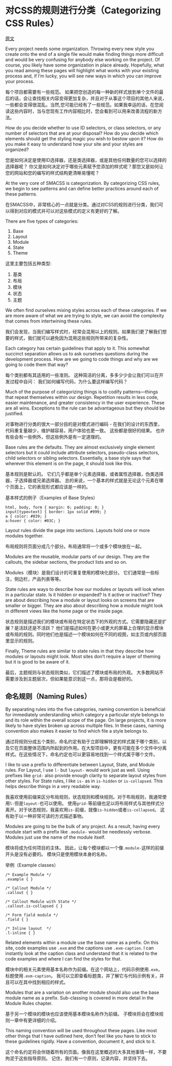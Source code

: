 # 对CSS的规则进行分类（Categorizing CSS Rules）

[原文](https://smacss.com/book/categorizing)

Every project needs some organization. Throwing every new style you create onto the end of a single file would make finding things more difficult and would be very confusing for anybody else working on the project. Of course, you likely have some organization in place already. Hopefully, what you read among these pages will highlight what works with your existing process and, if I’m lucky, you will see new ways in which you can improve your process.

每个项目都需要有一些规范。 如果把您创造的每一种新的样式放到单个文件的最后的话，会让查找相关内容变得更加复杂，并且对于从事这个项目的其他人来说，一些都会变得很混乱。当然,您可能已经有了一些规范。如果我幸运的话，在您阅读这些内容时，当与您现有工作内容相比时，您会看到可以用来改善流程的新方法。

How do you decide whether to use ID selectors, or class selectors, or any number of selectors that are at your disposal? How do you decide which elements should get the styling magic you wish to bestow upon it? How do you make it easy to understand how your site and your styles are organized?

您是如何决定是使用ID选择器，还是类选择器，或是其他任何数量的您可以选择的选择器呢？ 你又是如何决定对于哪些元素赋予您添加的样式呢？那您又是如何让您的网站和您的编写的样式结构更清晰易懂呢？

At the very core of SMACSS is categorization. By categorizing CSS rules, we begin to see patterns and can define better practices around each of these patterns.

在SMACSS中，非常核心的一点就是分类。通过对CSS的规则进行分类，我们可以得到对应的模式并可以对这些模式的定义有更好的了解。

There are five types of categories:

1. Base
2. Layout
3. Module
4. State
5. Theme

这里主要包括五种类型:

1. 基类
2. 布局
3. 模块
4. 状态
5. 主题

We often find ourselves mixing styles across each of these categories. If we are more aware of what we are trying to style, we can avoid the complexity that comes from intertwining these rules.

我们会发现，当我们编写样式时，经常会混用以上的规则。如果我们更了解我们想要的样式，我们就可以避免因为混用这些规则所带来的复杂性。

Each category has certain guidelines that apply to it. This somewhat succinct separation allows us to ask ourselves questions during the development process. How are we going to code things and why are we going to code them that way?

每个类别都有其适用的一些准则。 这种简洁的分离，多多少少会让我们可以在开发过程中自问： 我们如何编写代码，为什么要这样编写代码？

Much of the purpose of categorizing things is to codify patterns—things that repeat themselves within our design. Repetition results in less code, easier maintenance, and greater consistency in the user experience. These are all wins. Exceptions to the rule can be advantageous but they should be justified.

对事物进行分类的很大一部分目的是对模式进行编码 - 在我们的设计的东西里，代码重复量越少，维护越容易，用户体验也更一致。 这些都是很好的结果。 也许有些会有一些例外，但这些例外是有一定道理的。

Base rules are the defaults. They are almost exclusively single element selectors but it could include attribute selectors, pseudo-class selectors, child selectors or sibling selectors. Essentially, a base style says that wherever this element is on the page, it should look like this.

基本规则是默认的。 它们几乎都是单个元素选择器，或者属性选择器，伪类选择器，子选择器或兄弟选择器。 总的来说，一个基本的样式就是无论这个元素在哪个页面上，它的表现形式都应该是一样的。

基本样式的例子（Examples of Base Styles）

```
html, body, form { margin: 0; padding: 0; }
input[type=text] { border: 1px solid #999; }
a { color: #039; }
a:hover { color: #03C; }
```

Layout rules divide the page into sections. Layouts hold one or more modules together.

布局规则将页面分成几个部分。布局通常将一个或多个模块放在一起。

Modules are the reusable, modular parts of our design. They are the callouts, the sidebar sections, the product lists and so on.

Modules（模块）是我们设计的可重复使用的模块化部分。 它们通常是一些标注，侧边栏，产品列表等等。

State rules are ways to describe how our modules or layouts will look when in a particular state. Is it hidden or expanded? Is it active or inactive? They are about describing how a module or layout looks on screens that are smaller or bigger. They are also about describing how a module might look in different views like the home page or the inside page.

状态规则是描述我们的模块或布局在特定状态下的外观的方式。它需要隐藏还是扩展？是活跃还是不活跃？ 他们是描述如何在更小或更大的屏幕上合理的显示模块或布局的规则。同时他们也是描述一个模块如何在不同的视图，如主页或内部页面里显示的规则。

Finally, Theme rules are similar to state rules in that they describe how modules or layouts might look. Most sites don’t require a layer of theming but it is good to be aware of it.

最后，主题规则与状态规则类似，它们描述了模块或布局的外观。 大多数网站不需要涉及到主题层次，但如果能意识到这一点，那将会是极好的。

## 命名规则（Naming Rules）

By separating rules into the five categories, naming convention is beneficial for immediately understanding which category a particular style belongs to and its role within the overall scope of the page. On large projects, it is more likely to have styles broken up across multiple files. In these cases, naming convention also makes it easier to find which file a style belongs to.

通过将规则分成五个类别，命名约定有助于立即理解特定的样式属于哪个类别，以及它在页面整体范围内所起到的作用。在大型项目中，更有可能在多个文件中分离样式。在这些情况下，命名约定也可以更容易地找到一个样式属于哪个文件。

I like to use a prefix to differentiate between Layout, State, and Module rules. For Layout, I use `l-` but `layout-` would work just as well. Using prefixes like `grid-` also provide enough clarity to separate layout styles from other styles. For State rules, I like `is-` as in `is-hidden` or `is-collapsed`. This helps describe things in a very readable way.

我喜欢使用前缀来区分布局规则，状态规则和模块规则。对于布局规则，我通常使用`l-`但是`layout-`也可以使用。 使用`grid-`等前缀也足以将布局样式与其他样式分离开。对于状态规则，我喜欢用`is-`前缀，就像`is-hidden`或者`is-collapsed`。 这有助于以一种非常可读的方式描述事物。

Modules are going to be the bulk of any project. As a result, having every module start with a prefix like `.module-` would be needlessly verbose. Modules just use the name of the module itself.

模块将成为任何项目的主体。 因此，让每个模块都以一个像`.module-`这样的前缀开头是没有必要的。 模块只是使用模块本身的名称。

举例（Example classes）

```
/* Example Module */
.example { }

/* Callout Module */
.callout { }

/* Callout Module with State */
.callout.is-collapsed { }

/* Form field module */
.field { }

/* Inline layout  */
.l-inline { }

```

Related elements within a module use the base name as a prefix. On this site, code examples use `.exm` and the captions use `.exm-caption`. I can instantly look at the caption class and understand that it is related to the code examples and where I can find the styles for that.

模块中的相关元素使用基本名称作为前缀。在这个网站上，代码示例使用`.exm`，标题使用`.exm-caption`。 我可以立即查看标题类，并了解它与代码示例有关，并且可以在其中找到相应的样式。

Modules that are a variation on another module should also use the base module name as a prefix. Sub-classing is covered in more detail in the Module Rules chapter.

基于另一个模块的模块也应该使用基本模块名称作为前缀。 子模块将会在模块规则一章中有更详细的介绍。

This naming convention will be used throughout these pages. Like most other things that I have outlined here, don’t feel like you have to stick to these guidelines rigidly. Have a convention, document it, and stick to it.

这个命名约定将会伴随着所有的页面。像我在这里概述的大多其他事情一样，不要拘泥于这些指导原则。 记住，我们有一个原则，记录内容，并坚持下去。

